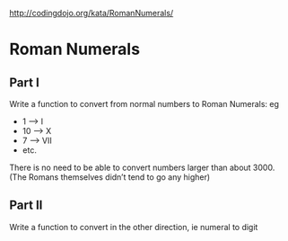 http://codingdojo.org/kata/RomanNumerals/

# Roman Numerals

## Part I
Write a function to convert from normal numbers to Roman Numerals: eg
* 1 --> I
* 10 --> X
* 7 --> VII
* etc.

There is no need to be able to convert numbers larger than about 3000. (The Romans themselves didn’t tend to go any higher)

## Part II

Write a function to convert in the other direction, ie numeral to digit